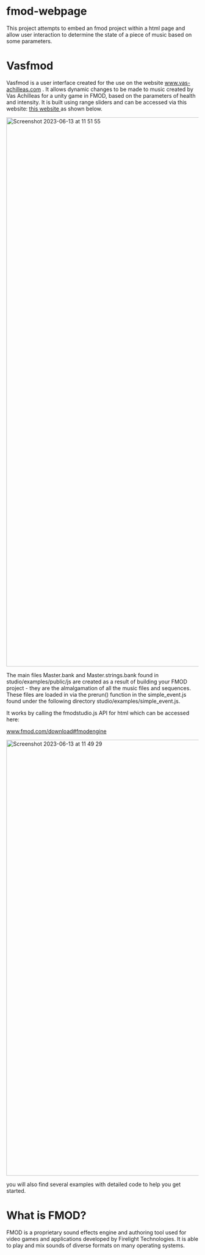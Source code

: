 # fmod-webpage
This project attempts to embed an fmod project within a html page and allow user interaction to determine the state of a piece of music based on some parameters.

# Vasfmod

Vasfmod is a user interface created for the use on the website <a href = "https://www.vas-achilleas.com"> www.vas-achilleas.com </a>. It allows dynamic changes to be made to music created by Vas Achilleas for a unity game in FMOD, based on the parameters of health and intensity. It is built using range sliders and can be accessed via this website: <a href = "https://eros-code.github.io/vasfmod/studio/examples/fmod.html"> this website </a> as shown below.

<img width="1439" alt="Screenshot 2023-06-13 at 11 51 55" src="https://github.com/Eros-code/vasfmod/assets/67373491/f262d34d-3d02-466d-b239-2679bff28f8e">

The main files Master.bank and Master.strings.bank found in studio/examples/public/js are created as a result of building your FMOD project - they are the almalgamation of all the music files and sequences. These files are loaded in via the prerun() function in the simple_event.js found under the following directory studio/examples/simple_event.js.


It works by calling the fmodstudio.js API for html which can be accessed here: 

<a href = "https://www.fmod.com/download#fmodengine"> www.fmod.com/download#fmodengine </a>

<img width="1142" alt="Screenshot 2023-06-13 at 11 49 29" src="https://github.com/Eros-code/vasfmod/assets/67373491/5a2b6867-c347-499b-aab5-7c8bd104aa89">

you will also find several examples with detailed code to help you get started.

# What is FMOD?
FMOD is a proprietary sound effects engine and authoring tool used for video games and applications developed by Firelight Technologies. It is able to play and mix sounds of diverse formats on many operating systems.

